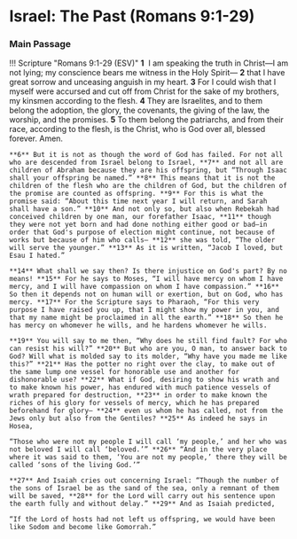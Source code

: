 # Israel: The Past (Romans 9:1-29)

### Main Passage

!!! Scripture "Romans 9:1-29 (ESV)"
    **1**  I am speaking the truth in Christ—I am not lying; my conscience bears me witness in the Holy Spirit— **2** that I have great sorrow and unceasing anguish in my heart. **3** For I could wish that I myself were accursed and cut off from Christ for the sake of my brothers, my kinsmen according to the flesh. **4** They are Israelites, and to them belong the adoption, the glory, the covenants, the giving of the law, the worship, and the promises. **5** To them belong the patriarchs, and from their race, according to the flesh, is the Christ, who is God over all, blessed forever. Amen.  
    
    **6** But it is not as though the word of God has failed. For not all who are descended from Israel belong to Israel, **7** and not all are children of Abraham because they are his offspring, but “Through Isaac shall your offspring be named.” **8** This means that it is not the children of the flesh who are the children of God, but the children of the promise are counted as offspring. **9** For this is what the promise said: “About this time next year I will return, and Sarah shall have a son.” **10** And not only so, but also when Rebekah had conceived children by one man, our forefather Isaac, **11** though they were not yet born and had done nothing either good or bad—in order that God's purpose of election might continue, not because of works but because of him who calls— **12** she was told, “The older will serve the younger.” **13** As it is written, “Jacob I loved, but Esau I hated.”  
    
    **14** What shall we say then? Is there injustice on God's part? By no means! **15** For he says to Moses, “I will have mercy on whom I have mercy, and I will have compassion on whom I have compassion.” **16** So then it depends not on human will or exertion, but on God, who has mercy. **17** For the Scripture says to Pharaoh, “For this very purpose I have raised you up, that I might show my power in you, and that my name might be proclaimed in all the earth.” **18** So then he has mercy on whomever he wills, and he hardens whomever he wills.  
    
    **19** You will say to me then, “Why does he still find fault? For who can resist his will?” **20** But who are you, O man, to answer back to God? Will what is molded say to its molder, “Why have you made me like this?” **21** Has the potter no right over the clay, to make out of the same lump one vessel for honorable use and another for dishonorable use? **22** What if God, desiring to show his wrath and to make known his power, has endured with much patience vessels of wrath prepared for destruction, **23** in order to make known the riches of his glory for vessels of mercy, which he has prepared beforehand for glory— **24** even us whom he has called, not from the Jews only but also from the Gentiles? **25** As indeed he says in Hosea,  
    
    “Those who were not my people I will call ‘my people,’ and her who was not beloved I will call ‘beloved.’” **26** “And in the very place where it was said to them, ‘You are not my people,’ there they will be called ‘sons of the living God.’”  
    
    **27** And Isaiah cries out concerning Israel: “Though the number of the sons of Israel be as the sand of the sea, only a remnant of them will be saved, **28** for the Lord will carry out his sentence upon the earth fully and without delay.” **29** And as Isaiah predicted,  
    
    “If the Lord of hosts had not left us offspring, we would have been like Sodom and become like Gomorrah.”